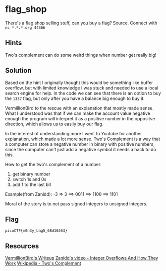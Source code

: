 # flag_shop 
There's a flag shop selling stuff, can you buy a flag? Source. Connect with `nc *.*.*.org 44566` 

## Hints 
Two's complement can do some weird things when number get really big! 

## Solution 
Based on the hint I originally thought this would be something like buffer overflow, but with limited knowledge I was stuck and needed to use a local search engine for help. In the code we can see that there is an option to buy the `1337` flag, but only after you have a balance big enough to buy it. 

VermillionBird to the rescue with an explanation that mostly made sense. What I understood was that if we can make the account value negative enough the program will interpret it as a positive number in the oppositve direction, which allows us to easily buy our flag. 

In the interest of understanding more I went to Youtube for another explanation, which made a lot more sense. Two's Complement is a way that a computer can store a negative number in binary with positive numbers, since the computer can't just add a negative symbol it needs a hack to do this. 

How to get the two's complement of a number: 
1. get binary number 
2. switch 1s and 0s 
3. add 1 to the last bit 

Example(from Zanidd): 
-3 => 3 ==> 0011 ==> 1100 ==> 1101 

Moral of the story is to not pass signed integers to unsigned integers.

## Flag 
`picoCTF{m0n3y_bag5_68d16363}`

## Resources 
[VermillionBird's Writeup](https://github.com/VermillionBird/CTF-Writeups/blob/master/2019/picoCTF/General%20Skills/flag_shop/README.md)
[Zanidd's video - Integer Overflows And How They Work](https://www.youtube.com/watch?v=FE1nNDkkSRM)
[Wikipedia - Two's Complement](https://en.wikipedia.org/wiki/Two's_complement)
